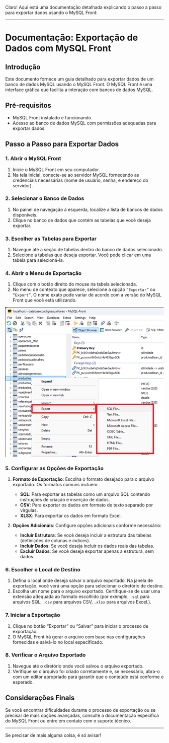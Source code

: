 Claro! Aqui está uma documentação detalhada explicando o passo a passo para exportar dados usando o MySQL Front:

---

# Documentação: Exportação de Dados com MySQL Front

## Introdução

Este documento fornece um guia detalhado para exportar dados de um banco de dados MySQL usando o MySQL Front. O MySQL Front é uma interface gráfica que facilita a interação com bancos de dados MySQL.

## Pré-requisitos

- MySQL Front instalado e funcionando.
- Acesso ao banco de dados MySQL com permissões adequadas para exportar dados.

## Passo a Passo para Exportar Dados

### 1. Abrir o MySQL Front

1. Inicie o MySQL Front em seu computador.
2. Na tela inicial, conecte-se ao servidor MySQL fornecendo as credenciais necessárias (nome de usuário, senha, e endereço do servidor).

### 2. Selecionar o Banco de Dados

1. No painel de navegação à esquerda, localize a lista de bancos de dados disponíveis.
2. Clique no banco de dados que contém as tabelas que você deseja exportar.

### 3. Escolher as Tabelas para Exportar

1. Navegue até a seção de tabelas dentro do banco de dados selecionado.
2. Selecione a tabelas que deseja exportar. Você pode clicar em uma tabela para selecioná-la.

### 4. Abrir o Menu de Exportação

1. Clique com o botão direito do mouse na tabela selecionada.
2. No menu de contexto que aparece, selecione a opção `“Exportar”` ou `“Export”`. O nome exato pode variar de acordo com a versão do MySQL Front que você está utilizando.

![](/images/Tutorial-MySQL-Front/Exportação/1.png)

### 5. Configurar as Opções de Exportação

1. **Formato de Exportação**: Escolha o formato desejado para o arquivo exportado. Os formatos comuns incluem:
   - **SQL**: Para exportar as tabelas como um arquivo SQL contendo instruções de criação e inserção de dados.
   - **CSV**: Para exportar os dados em formato de texto separado por vírgulas.
   - **XLSX**: Para exportar os dados em formato Excel.

2. **Opções Adicionais**: Configure opções adicionais conforme necessário:
   - **Incluir Estrutura**: Se você deseja incluir a estrutura das tabelas (definições de colunas e índices).
   - **Incluir Dados**: Se você deseja incluir os dados reais das tabelas.
   - **Excluir Dados**: Se você deseja exportar apenas a estrutura, sem dados.

### 6. Escolher o Local de Destino

1. Defina o local onde deseja salvar o arquivo exportado. Na janela de exportação, você verá uma opção para selecionar o diretório de destino.
2. Escolha um nome para o arquivo exportado. Certifique-se de usar uma extensão adequada ao formato escolhido (por exemplo, `.sql` para arquivos SQL, `.csv` para arquivos CSV, `.xlsx` para arquivos Excel.).

### 7. Iniciar a Exportação

1. Clique no botão “Exportar” ou “Salvar” para iniciar o processo de exportação.
2. O MySQL Front irá gerar o arquivo com base nas configurações fornecidas e salvá-lo no local especificado.

### 8. Verificar o Arquivo Exportado

1. Navegue até o diretório onde você salvou o arquivo exportado.
2. Verifique se o arquivo foi criado corretamente e, se necessário, abra-o com um editor apropriado para garantir que o conteúdo está conforme o esperado.

## Considerações Finais

Se você encontrar dificuldades durante o processo de exportação ou se precisar de mais opções avançadas, consulte a documentação específica do MySQL Front ou entre em contato com o suporte técnico.

---

Se precisar de mais alguma coisa, é só avisar!